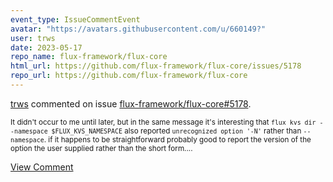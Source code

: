 ```yaml
---
event_type: IssueCommentEvent
avatar: "https://avatars.githubusercontent.com/u/660149?"
user: trws
date: 2023-05-17
repo_name: flux-framework/flux-core
html_url: https://github.com/flux-framework/flux-core/issues/5178
repo_url: https://github.com/flux-framework/flux-core
---
```


<a href='https://github.com/trws' target='_blank'>trws</a> commented on issue <a href='https://github.com/flux-framework/flux-core/issues/5178' target='_blank'>flux-framework/flux-core#5178</a>.

<small>It didn't occur to me until later, but in the same message it's interesting that `flux kvs dir --namespace $FLUX_KVS_NAMESPACE` also reported `unrecognized option '-N'` rather than `--namespace`.  if it happens to be straightforward probably good to report the version of the option the user supplied rather than the short form....</small>

<a href='https://github.com/flux-framework/flux-core/issues/5178' target='_blank'>View Comment</a>